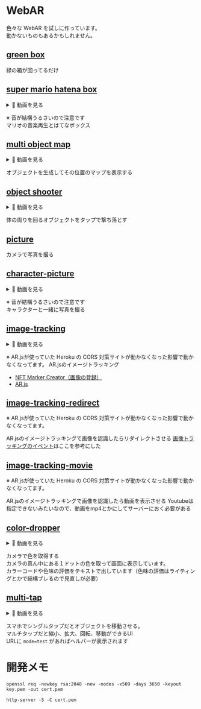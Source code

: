# WebAR
色々な WebAR を試しに作っています。  
動かないものもあるかもしれません。

## [green box](https://yuki-sakaguchi.github.io/web-ar/public/random_object/index.html)
緑の箱が回ってるだけ
  
## [super mario hatena box](https://yuki-sakaguchi.github.io/web-ar/public/super_mario/index.html)
<details>
  <summary>🎥 動画を見る</summary>
  <div>
    <video src="https://user-images.githubusercontent.com/16290220/232305597-576c54ca-e5fa-481e-8840-7344015838e9.mov" />
  </div>
</details>

※ 音が結構うるさいので注意です  
マリオの音楽再生とはてなボックス

## [multi object map](https://yuki-sakaguchi.github.io/web-ar/public/multi_object_map/index.html)
<details>
  <summary>🎥 動画を見る</summary>
  <div>
    <video src="https://user-images.githubusercontent.com/16290220/232305609-6af6a2a1-0976-44d5-b44d-ac33cf603261.mov" />
  </div>
</details>

オブジェクトを生成してその位置のマップを表示する  

## [object shooter](https://yuki-sakaguchi.github.io/web-ar/public/shooter/index.html)
<details>
  <summary>🎥 動画を見る</summary>
  <div>
    <video src="https://user-images.githubusercontent.com/16290220/232305618-f99d8094-c0af-4c97-99c2-9530a840cae6.mov" />
  </div>
</details>

体の周りを回るオブジェクトをタップで撃ち落とす  


## [picture](https://yuki-sakaguchi.github.io/web-ar/public/picture/index.html)
カメラで写真を撮る

## [character-picture](https://yuki-sakaguchi.github.io/web-ar/public/character-picture/image.html)
<details>
  <summary>🎥 動画を見る</summary>
  <div>
    <p>写真を撮った時に音が出ます（結構うるさいので注意です）</p>
    <video src="https://user-images.githubusercontent.com/16290220/232305633-33f1b019-62cf-4e57-921f-64f8abb6988d.mov" />
  </div>
</details>

※ 音が結構うるさいので注意です  
キャラクターと一緒に写真を撮る

## [image-tracking](https://yuki-sakaguchi.github.io/web-ar/public/image-tracking/image.html)
<details>
  <summary>🎥 動画を見る</summary>
  <div>
    <img src="https://user-images.githubusercontent.com/16290220/99190334-568d7700-27a9-11eb-8c30-eef8e6933bef.gif" />
  </div>
</details>

※ AR.jsが使っていた Heroku の CORS 対策サイトが動かなくなった影響で動かなくなってます。
AR.jsのイメージトラッキング
- [NFT Marker Creator（画像の登録）](https://carnaux.github.io/NFT-Marker-Creator/)
- [AR.js](https://github.com/AR-js-org/AR.js)

## [image-tracking-redirect](https://yuki-sakaguchi.github.io/web-ar/public/image-tracking-redirect/image.html)
※ AR.jsが使っていた Heroku の CORS 対策サイトが動かなくなった影響で動かなくなってます。

AR.jsのイメージトラッキングで画像を認識したらリダイレクトさせる
[画像トラッキングのイベント](https://ar-js-org.github.io/AR.js-Docs/ui-events/#custom-events)はここを参考にした

## [image-tracking-movie](https://yuki-sakaguchi.github.io/web-ar/public/image-tracking-movie/image.html)
※ AR.jsが使っていた Heroku の CORS 対策サイトが動かなくなった影響で動かなくなってます。

AR.jsのイメージトラッキングで画像を認識したら動画を表示させる
Youtubeは指定できないみたいなので、動画をmp4とかにしてサーバーにおく必要がある

## [color-dropper](https://yuki-sakaguchi.github.io/web-ar/public/color-dropper/index.html)
<details>
  <summary>🎥 動画を見る</summary>
  <div>
    <video src="https://user-images.githubusercontent.com/16290220/232305666-f65c6b55-473d-49a4-923e-10721e1ffdb8.mov" />
  </div>
</details>

カメラで色を取得する  
カメラの真ん中にある１ドットの色を取って画面に表示しています。  
カラーコードや色味の評価をテキストで出しています（色味の評価はライティングとかで結構ブレるので見直しが必要）

## [multi-tap](https://yuki-sakaguchi.github.io/web-ar/public/multi-tap/index.html?mode=test)
<details>
  <summary>🎥 動画を見る</summary>
  <div>
    <video src="https://user-images.githubusercontent.com/16290220/232305722-a26dcfee-857b-48d7-be0b-782494269045.mov" />
  </div>
</details>

スマホでシングルタップだとオブジェクトを移動させる。  
マルチタップだと縮小、拡大、回転、移動ができるUI  
URLに `mode=test` があればヘルパーが表示されます

# 開発メモ
```
openssl req -newkey rsa:2048 -new -nodes -x509 -days 3650 -keyout key.pem -out cert.pem
```

```
http-server -S -C cert.pem
```
 
